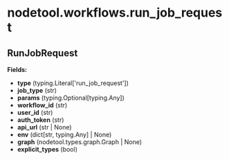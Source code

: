 # nodetool.workflows.run_job_request

## RunJobRequest

**Fields:**
- **type** (typing.Literal['run_job_request'])
- **job_type** (str)
- **params** (typing.Optional[typing.Any])
- **workflow_id** (str)
- **user_id** (str)
- **auth_token** (str)
- **api_url** (str | None)
- **env** (dict[str, typing.Any] | None)
- **graph** (nodetool.types.graph.Graph | None)
- **explicit_types** (bool)


